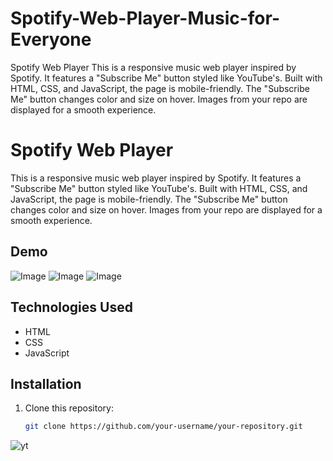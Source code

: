 # Spotify-Web-Player-Music-for-Everyone
Spotify Web Player  This is a responsive music web player inspired by Spotify. It features a "Subscribe Me" button styled like YouTube's. Built with HTML, CSS, and JavaScript, the page is mobile-friendly. The "Subscribe Me" button changes color and size on hover. Images from your repo are displayed for a smooth experience.
# Spotify Web Player

This is a responsive music web player inspired by Spotify. It features a "Subscribe Me" button styled like YouTube's. Built with HTML, CSS, and JavaScript, the page is mobile-friendly. The "Subscribe Me" button changes color and size on hover. Images from your repo are displayed for a smooth experience.

## Demo

![Image](https://github.com/user-attachments/assets/cf6150da-500a-4dfb-a2ea-248ae59815c0)
![Image](https://github.com/user-attachments/assets/fb931bdc-b243-43ee-808f-c60015579b85)
![Image](https://github.com/user-attachments/assets/03817d77-4e0e-4d22-a68d-505509b54b81)

## Technologies Used

- HTML
- CSS
- JavaScript

## Installation

1. Clone this repository:
   ```bash
   git clone https://github.com/your-username/your-repository.git
![yt](https://github.com/user-attachments/assets/90806bf0-2852-46da-aa4a-abf47b12b9a3)
